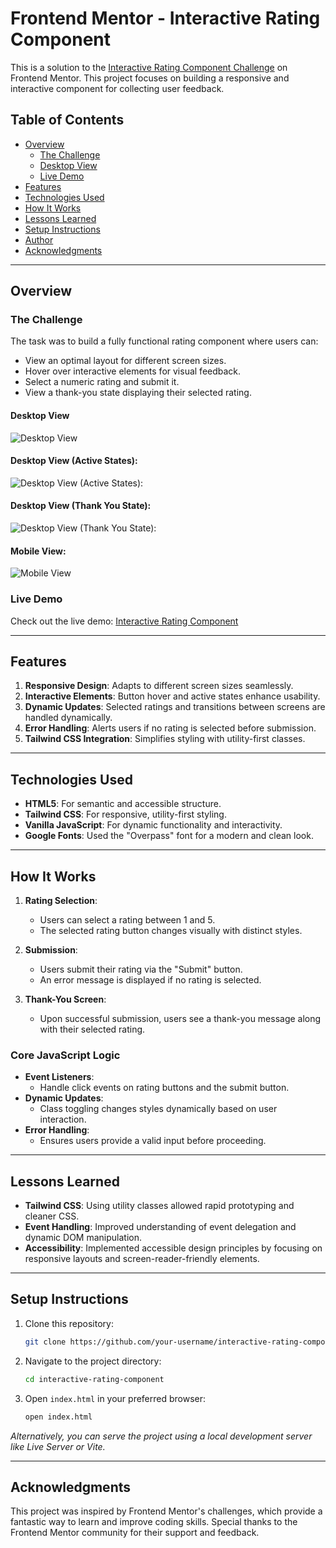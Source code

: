 # **Frontend Mentor - Interactive Rating Component**

This is a solution to the [Interactive Rating Component Challenge](https://www.frontendmentor.io/challenges/interactive-rating-component-koxpeBUmI) on Frontend Mentor. This project focuses on building a responsive and interactive component for collecting user feedback.

## **Table of Contents**

- [Overview](#overview)
  - [The Challenge](#the-challenge)
  - [Desktop View](#desktop-view)
  - [Live Demo](#live-demo)
- [Features](#features)
- [Technologies Used](#technologies-used)
- [How It Works](#how-it-works)
- [Lessons Learned](#lessons-learned)
- [Setup Instructions](#setup-instructions)
- [Author](#author)
- [Acknowledgments](#acknowledgments)

---

## **Overview**

### **The Challenge**

The task was to build a fully functional rating component where users can:

- View an optimal layout for different screen sizes.
- Hover over interactive elements for visual feedback.
- Select a numeric rating and submit it.
- View a thank-you state displaying their selected rating.

#### **Desktop View**

![Desktop View](https://github.com/user-attachments/assets/107edf33-66c1-412c-b063-493b223ee0a5)

#### **Desktop View (Active States):**

![Desktop View (Active States):](https://github.com/user-attachments/assets/77c27f45-96a3-4406-9259-54148bf1a402)

#### **Desktop View (Thank You State):**

![Desktop View (Thank You State):](https://github.com/user-attachments/assets/658d8c24-cb11-4484-921c-55b1580cb2f5)

#### **Mobile View:**

![Mobile View](https://github.com/user-attachments/assets/116f1dbd-f6c6-4c5c-a3ce-2f11ac8dba69)

### **Live Demo**

Check out the live demo: [Interactive Rating Component](https://uptight-chance.surge.sh/)

---

## **Features**

1. **Responsive Design**: Adapts to different screen sizes seamlessly.
2. **Interactive Elements**: Button hover and active states enhance usability.
3. **Dynamic Updates**: Selected ratings and transitions between screens are handled dynamically.
4. **Error Handling**: Alerts users if no rating is selected before submission.
5. **Tailwind CSS Integration**: Simplifies styling with utility-first classes.

---

## **Technologies Used**

- **HTML5**: For semantic and accessible structure.
- **Tailwind CSS**: For responsive, utility-first styling.
- **Vanilla JavaScript**: For dynamic functionality and interactivity.
- **Google Fonts**: Used the "Overpass" font for a modern and clean look.

---

## **How It Works**

1. **Rating Selection**:

   - Users can select a rating between 1 and 5.
   - The selected rating button changes visually with distinct styles.

2. **Submission**:

   - Users submit their rating via the "Submit" button.
   - An error message is displayed if no rating is selected.

3. **Thank-You Screen**:
   - Upon successful submission, users see a thank-you message along with their selected rating.

### **Core JavaScript Logic**

- **Event Listeners**:
  - Handle click events on rating buttons and the submit button.
- **Dynamic Updates**:
  - Class toggling changes styles dynamically based on user interaction.
- **Error Handling**:
  - Ensures users provide a valid input before proceeding.

---

## **Lessons Learned**

- **Tailwind CSS**: Using utility classes allowed rapid prototyping and cleaner CSS.
- **Event Handling**: Improved understanding of event delegation and dynamic DOM manipulation.
- **Accessibility**: Implemented accessible design principles by focusing on responsive layouts and screen-reader-friendly elements.

---

## **Setup Instructions**

1. Clone this repository:
   ```bash
   git clone https://github.com/your-username/interactive-rating-component.git
   ```
2. Navigate to the project directory:
   ```bash
   cd interactive-rating-component
   ```
3. Open `index.html` in your preferred browser:
   ```bash
   open index.html
   ```

_Alternatively, you can serve the project using a local development server like Live Server or Vite._

---

## **Acknowledgments**

This project was inspired by Frontend Mentor's challenges, which provide a fantastic way to learn and improve coding skills. Special thanks to the Frontend Mentor community for their support and feedback.
